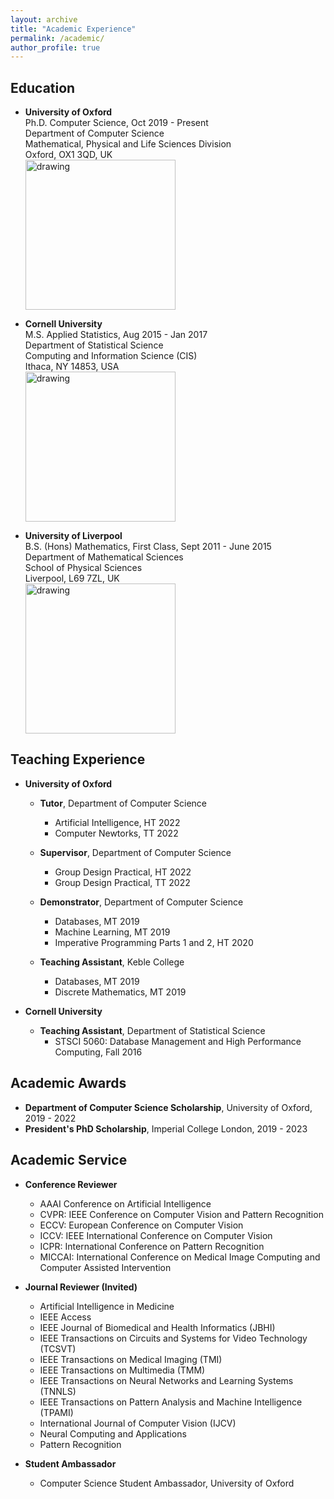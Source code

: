 ```yaml
---
layout: archive
title: "Academic Experience"
permalink: /academic/
author_profile: true
---
```

## Education
* **University of Oxford**   
  Ph.D. Computer Science, Oct 2019 - Present  
  Department of Computer Science  
  Mathematical, Physical and Life Sciences Division  
  Oxford, OX1 3QD, UK  
  <a href="http://www.cs.ox.ac.uk/"><img src="https://eveningdong.github.io/images/oxford.png" alt="drawing" width="240px"/></a> 

* **Cornell University**  
  M.S. Applied Statistics, Aug 2015 - Jan 2017  
  Department of Statistical Science  
  Computing and Information Science (CIS)  
  Ithaca, NY 14853, USA  
  <a href="https://cis.cornell.edu/cornell-computing-information-science/"><img src="https://eveningdong.github.io/images/cis.png" alt="drawing" width="240px"/></a> 

* **University of Liverpool**  
  B.S. (Hons) Mathematics, First Class, Sept 2011 - June 2015  
  Department of Mathematical Sciences  
  School of Physical Sciences  
  Liverpool, L69 7ZL, UK  
  <a href="https://www.liverpool.ac.uk/mathematical-sciences/"><img src="https://eveningdong.github.io/images/liverpool.svg" alt="drawing" width="240px"/></a>  

## Teaching Experience
* **University of Oxford**  
  + **Tutor**, Department of Computer Science   
    - Artificial Intelligence, HT 2022  
    - Computer Newtorks, TT 2022

  + **Supervisor**, Department of Computer Science   
    - Group Design Practical, HT 2022  
    - Group Design Practical, TT 2022  

  + **Demonstrator**, Department of Computer Science  
    - Databases, MT 2019  
    - Machine Learning, MT 2019 
    - Imperative Programming Parts 1 and 2, HT 2020 

  + **Teaching Assistant**, Keble College  
    - Databases, MT 2019  
    - Discrete Mathematics, MT 2019  
    
* **Cornell University**  
  + **Teaching Assistant**, Department of Statistical Science  
    - STSCI 5060: Database Management and High Performance Computing, Fall 2016  
  
## Academic Awards  
* **Department of Computer Science Scholarship**, University of Oxford, 2019 - 2022  
* **President's PhD Scholarship**, Imperial College London, 2019 - 2023   

## Academic Service  
* **Conference Reviewer**  
  + AAAI Conference on Artificial Intelligence    
  + CVPR: IEEE Conference on Computer Vision and Pattern Recognition  
  + ECCV: European Conference on Computer Vision  
  + ICCV: IEEE International Conference on Computer Vision  
  + ICPR: International Conference on Pattern Recognition  
  + MICCAI: International Conference on Medical Image Computing and Computer Assisted Intervention  

* **Journal Reviewer (Invited)**  
  + Artificial Intelligence in Medicine  
  <!--+ BMC Medical Imaging  
  + Computational and Structural Biotechnology  
  + Computer Methods in Biomechanics and Biomedical Engineering: Imaging & Visualization  
  -->
  + IEEE Access  
  + IEEE Journal of Biomedical and Health Informatics (JBHI)
  + IEEE Transactions on Circuits and Systems for Video Technology  (TCSVT)  
  + IEEE Transactions on Medical Imaging (TMI)  
  + IEEE Transactions on Multimedia (TMM)  
  + IEEE Transactions on Neural Networks and Learning Systems  (TNNLS)  
  + IEEE Transactions on Pattern Analysis and Machine Intelligence  (TPAMI)  
  + International Journal of Computer Vision (IJCV)  
  + Neural Computing and Applications  
  + Pattern Recognition  


* **Student Ambassador**  
  + Computer Science Student Ambassador, University of Oxford  

